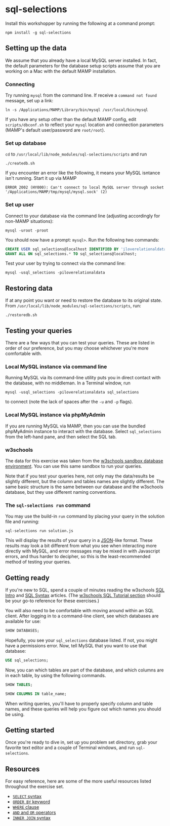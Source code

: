 # sql-selections

Install this workshopper by running the following at a command prompt:
```
npm install -g sql-selections
````

## Setting up the data
We assume that you already have a local MySQL server installed. In fact, the default parameters for the database setup scripts assume that you are working on a Mac with the default MAMP installation.

### Connecting
Try running `mysql` from the command line. If receive a `command not found` message, set up a link:
```
ln -s /Applications/MAMP/Library/bin/mysql /usr/local/bin/mysql
```
If you have any setup other than the default MAMP config, edit `scripts/dbconf.sh` to reflect your `mysql` location and connection parameters (MAMP's default user/password are `root/root`).

### Set up database
`cd` to `/usr/local/lib/node_modules/sql-selections/scripts` and run
```
./createdb.sh
```
If you encounter an error like the following, it means your MySQL isntance isn't running. Start it up via MAMP
```
ERROR 2002 (HY000): Can't connect to local MySQL server through socket '/Applications/MAMP/tmp/mysql/mysql.sock' (2)
```

### Set up user
Connect to your database via the command line (adjusting accordingly for non-MAMP situations):
```
mysql -uroot -proot
```
You should now have a prompt: `mysql>`. Run the following two commands:
```sql
CREATE USER sql_selections@localhost IDENTIFIED BY 'iloverelationaldata';
GRANT ALL ON sql_selections.* TO sql_selections@localhost;
```

Test your user by trying to connect via the command line:
```
mysql -usql_selections -piloverelationaldata
```

## Restoring data
If at any point you want or need to restore the database to its original state. From `/usr/local/lib/node_modules/sql-selections/scripts`, run:
```
./restoredb.sh
```

## Testing your queries
There are a few ways that you can test your queries. These are listed in order of our preference, but you may choose whichever you're more comfortable with.

### Local MySQL instance via command line
Running MySQL via its command-line utility puts you in direct contact with the database, with no middleman. In a Terminal window, run
```
mysql -usql_selections -piloverelationaldata sql_selections
```
to connect (note the lack of spaces after the `-u` and `-p` flags).

### Local MySQL instance via phpMyAdmin
If you are running MySQL via MAMP, then you can use the bundled phpMyAdmin instance to interact with the database. Select `sql_selections` from the left-hand pane, and then select the SQL tab.

### w3schools
The data for this exercise was taken from the [w3schools sandbox database environment](http://www.w3schools.com/sql/trysql.asp?filename=trysql_select_all). You can use this same sandbox to run your queries.

Note that if you test your queries here, not only may the data/results be slightly different, but the column and tables names are slightly different. The same basic structure is the same between our database and the w3schools database, but they use different naming conventions.

### The `sql-selections run` command
You may use the build-in `run` command by placing your query in the solution file and running:
```
sql-selections run solution.js
```
This will display the results of your query in a [JSON](http://en.wikipedia.org/wiki/JSON)-like format. These results may look a bit different from what you see when interacting more directly with MySQL, and error messages may be mixed in with Javascript errors, and thus harder to decipher, so this is the least-recommended method of testing your queries.

## Getting ready
If you're new to SQL, spend a couple of minutes reading the w3schools [SQL Intro](http://www.w3schools.com/sql/sql_intro.asp) and [SQL Syntax](http://www.w3schools.com/sql/sql_syntax.asp) articles. (The [w3schools SQL Tutorial section](http://www.w3schools.com/sql/default.asp) should be your go-to reference for these exercises.)

You will also need to be comfortable with moving around within an SQL client. After logging in to a command-line client, see which databases are available for use:
```sql
SHOW DATABASES;
```
Hopefully, you see your `sql_selections` database listed. If not, you might have a permissions error. Now, tell MySQL that you want to use that database:
```sql
USE sql_selections;
```
Now, you can which tables are part of the database, and which columns are in each table, by using the following commands.
```sql
SHOW TABLES;
```
```sql
SHOW COLUMNS IN table_name;
```

When writing queries, you'll have to properly specify column and table names, and these queries will help you figure out which names you should be using.

## Getting started
Once you're ready to dive in, set up you problem set directory, grab your favorite text editor and a couple of Terminal windows, and run `sql-selections`.

## Resources
For easy reference, here are some of the more useful resources listed throughout the exercise set.

* [`SELECT` syntax](http://www.w3schools.com/sql/sql_select.asp)
* [`ORDER BY` keyword](http://www.w3schools.com/sql/sql_orderby.asp)
* [`WHERE` clause](http://www.w3schools.com/sql/sql_where.asp)
* [`AND` and `OR` operators](http://www.w3schools.com/sql/sql_and_or.asp)
* [`INNER JOIN` syntax](http://www.w3schools.com/sql/sql_join_inner.asp)
